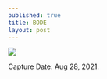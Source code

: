 ```yaml
---
published: true
title: BODE
layout: post
---
```



![]({{site.baseurl}}/images/EscalerasCBODE.jpg)

Capture Date: Aug 28, 2021.
